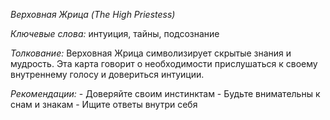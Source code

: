 *Верховная Жрица \(The High Priestess\)*

*Ключевые слова:* интуиция, тайны, подсознание

*Толкование:* 
Верховная Жрица символизирует скрытые знания и мудрость\. Эта карта говорит о необходимости прислушаться к своему внутреннему голосу и довериться интуиции\.

*Рекомендации:*
\- Доверяйте своим инстинктам
\- Будьте внимательны к снам и знакам
\- Ищите ответы внутри себя
